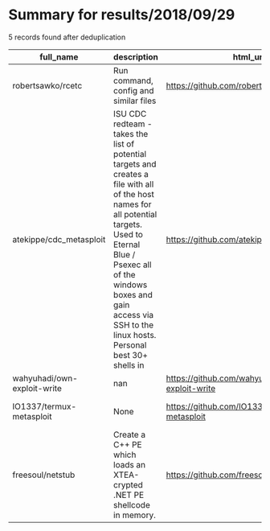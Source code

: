 
# Summary for results/2018/09/29
    
5 records found after deduplication

| full_name | description | html_url | matched_list | matched_count | pushed_at | size | stargazers_count | language | forks_count | vul_ids |
|-----------------------------|-----------------------------------------------------------------------------------------------------------------------------------------------------------------------------------------------------------------------------------------------------------------|------------------------------------------------|----------------------------------|-----------------|---------------------------|--------|--------------------|------------|---------------|-----------|
| robertsawko/rcetc | Run command, config and similar files | https://github.com/robertsawko/rcetc | ['rce'] | 1 | 2018-09-29 15:25:26+00:00 | 13 | 0 | Shell | 0 | [] |
| atekippe/cdc_metasploit | ISU CDC redteam - takes the list of potential targets and creates a file with all of the host names for all potential targets. Used to Eternal Blue / Psexec all of the windows boxes and gain access via SSH to the linux hosts. Personal best 30+ shells in | https://github.com/atekippe/cdc_metasploit | ['metasploit module OR payload'] | 1 | 2018-09-29 12:36:35+00:00 | 12 | 0 | Ruby | 0 | [] |
| wahyuhadi/own-exploit-write | nan | https://github.com/wahyuhadi/own-exploit-write | ['exploit'] | 1 | 2018-09-29 01:52:24+00:00 | 7 | 0 | C | 0 | [] |
| IO1337/termux-metasploit | None | https://github.com/IO1337/termux-metasploit | ['metasploit module OR payload'] | 1 | 2018-09-29 02:27:59+00:00 | 3 | 0 | Shell | 0 | [] |
| freesoul/netstub | Create a C++ PE which loads an XTEA-crypted .NET PE shellcode in memory. | https://github.com/freesoul/netstub | ['shellcode'] | 1 | 2018-09-29 23:00:27+00:00 | 6 | 18 | C++ | 9 | [] |
